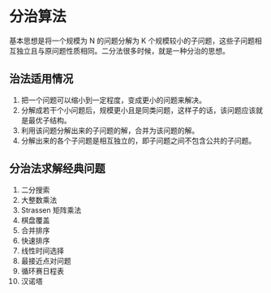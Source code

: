 # 分治算法

基本思想是将一个规模为 N 的问题分解为 K 个规模较小的子问题，这些子问题相互独立且与原问题性质相同。二分法很多时候，就是一种分治的思想。

## 治法适用情况

1. 把一个问题可以缩小到一定程度，变成更小的问题来解决。
2. 分解成若干个小问题后，规模更小且是同类问题，这样子的话，该问题应该就是最优子结构。
3. 利用该问题分解出来的子问题的解，合并为该问题的解。
4. 分解出来的各个子问题是相互独立的，即子问题之间不包含公共的子问题。

## 分治法求解经典问题

1. 二分搜索
1. 大整数乘法
1. Strassen 矩阵乘法
1. 棋盘覆盖
1. 合并排序
1. 快速排序
1. 线性时间选择
1. 最接近点对问题
1. 循环赛日程表
1. 汉诺塔
